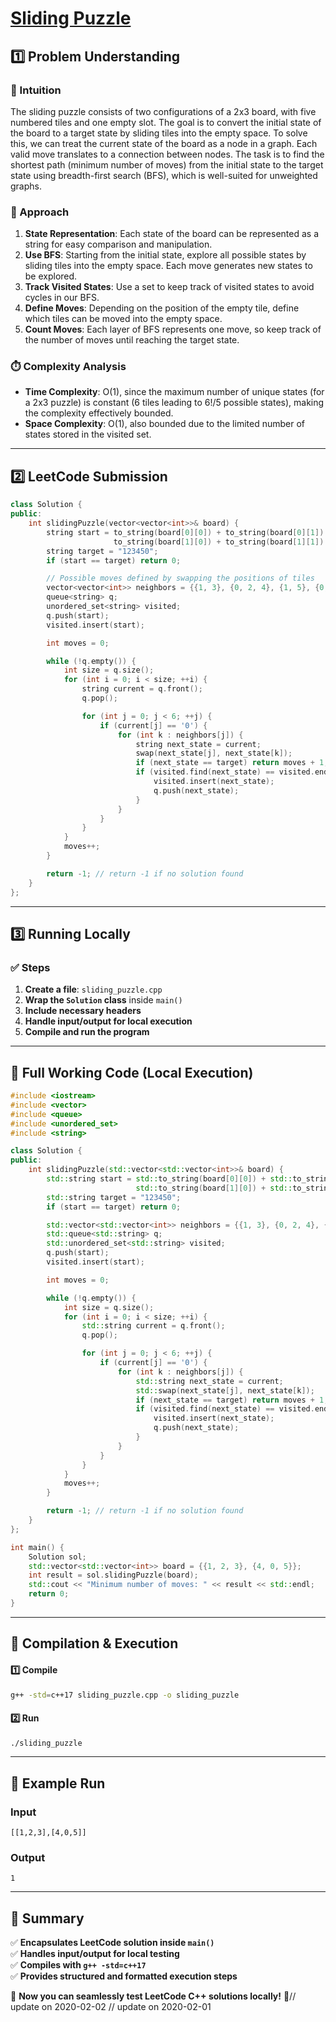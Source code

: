 # **[Sliding Puzzle](https://leetcode.com/problems/sliding-puzzle/description/)**  

## **1️⃣ Problem Understanding**  
### **📌 Intuition**  
The sliding puzzle consists of two configurations of a 2x3 board, with five numbered tiles and one empty slot. The goal is to convert the initial state of the board to a target state by sliding tiles into the empty space. To solve this, we can treat the current state of the board as a node in a graph. Each valid move translates to a connection between nodes. The task is to find the shortest path (minimum number of moves) from the initial state to the target state using breadth-first search (BFS), which is well-suited for unweighted graphs.

### **🚀 Approach**  
1. **State Representation**: Each state of the board can be represented as a string for easy comparison and manipulation.
2. **Use BFS**: Starting from the initial state, explore all possible states by sliding tiles into the empty space. Each move generates new states to be explored.
3. **Track Visited States**: Use a set to keep track of visited states to avoid cycles in our BFS.
4. **Define Moves**: Depending on the position of the empty tile, define which tiles can be moved into the empty space.
5. **Count Moves**: Each layer of BFS represents one move, so keep track of the number of moves until reaching the target state.

### **⏱️ Complexity Analysis**  
- **Time Complexity**: O(1), since the maximum number of unique states (for a 2x3 puzzle) is constant (6 tiles leading to 6!/5 possible states), making the complexity effectively bounded.
- **Space Complexity**: O(1), also bounded due to the limited number of states stored in the visited set.

---

## **2️⃣ LeetCode Submission**  
```cpp
class Solution {
public:
    int slidingPuzzle(vector<vector<int>>& board) {
        string start = to_string(board[0][0]) + to_string(board[0][1]) + to_string(board[0][2]) +
                       to_string(board[1][0]) + to_string(board[1][1]) + to_string(board[1][2]);
        string target = "123450";
        if (start == target) return 0;

        // Possible moves defined by swapping the positions of tiles
        vector<vector<int>> neighbors = {{1, 3}, {0, 2, 4}, {1, 5}, {0, 4}, {1, 3, 5}, {2, 4}};
        queue<string> q;
        unordered_set<string> visited;
        q.push(start);
        visited.insert(start);

        int moves = 0;

        while (!q.empty()) {
            int size = q.size();
            for (int i = 0; i < size; ++i) {
                string current = q.front();
                q.pop();

                for (int j = 0; j < 6; ++j) {
                    if (current[j] == '0') {
                        for (int k : neighbors[j]) {
                            string next_state = current;
                            swap(next_state[j], next_state[k]);
                            if (next_state == target) return moves + 1;
                            if (visited.find(next_state) == visited.end()) {
                                visited.insert(next_state);
                                q.push(next_state);
                            }
                        }
                    }
                }
            }
            moves++;
        }

        return -1; // return -1 if no solution found
    }
};
```  

---

## **3️⃣ Running Locally**  
### **✅ Steps**  
1. **Create a file**: `sliding_puzzle.cpp`  
2. **Wrap the `Solution` class** inside `main()`  
3. **Include necessary headers**  
4. **Handle input/output for local execution**  
5. **Compile and run the program**  

---  

## **📝 Full Working Code (Local Execution)**  
```cpp
#include <iostream>
#include <vector>
#include <queue>
#include <unordered_set>
#include <string>

class Solution {
public:
    int slidingPuzzle(std::vector<std::vector<int>>& board) {
        std::string start = std::to_string(board[0][0]) + std::to_string(board[0][1]) + std::to_string(board[0][2]) +
                            std::to_string(board[1][0]) + std::to_string(board[1][1]) + std::to_string(board[1][2]);
        std::string target = "123450";
        if (start == target) return 0;

        std::vector<std::vector<int>> neighbors = {{1, 3}, {0, 2, 4}, {1, 5}, {0, 4}, {1, 3, 5}, {2, 4}};
        std::queue<std::string> q;
        std::unordered_set<std::string> visited;
        q.push(start);
        visited.insert(start);

        int moves = 0;

        while (!q.empty()) {
            int size = q.size();
            for (int i = 0; i < size; ++i) {
                std::string current = q.front();
                q.pop();

                for (int j = 0; j < 6; ++j) {
                    if (current[j] == '0') {
                        for (int k : neighbors[j]) {
                            std::string next_state = current;
                            std::swap(next_state[j], next_state[k]);
                            if (next_state == target) return moves + 1;
                            if (visited.find(next_state) == visited.end()) {
                                visited.insert(next_state);
                                q.push(next_state);
                            }
                        }
                    }
                }
            }
            moves++;
        }

        return -1; // return -1 if no solution found
    }
};

int main() {
    Solution sol;
    std::vector<std::vector<int>> board = {{1, 2, 3}, {4, 0, 5}};
    int result = sol.slidingPuzzle(board);
    std::cout << "Minimum number of moves: " << result << std::endl;
    return 0;
}  
```  

---  

## **🔧 Compilation & Execution**  
#### **1️⃣ Compile**  
```bash
g++ -std=c++17 sliding_puzzle.cpp -o sliding_puzzle
```  

#### **2️⃣ Run**  
```bash
./sliding_puzzle
```  

---  

## **🎯 Example Run**  
### **Input**  
```
[[1,2,3],[4,0,5]]
```  
### **Output**  
```
1
```  

---  

## **📌 Summary**  
✅ **Encapsulates LeetCode solution inside `main()`**  
✅ **Handles input/output for local testing**  
✅ **Compiles with `g++ -std=c++17`**  
✅ **Provides structured and formatted execution steps**  

🚀 **Now you can seamlessly test LeetCode C++ solutions locally!** 🚀// update on 2020-02-02
// update on 2020-02-01
